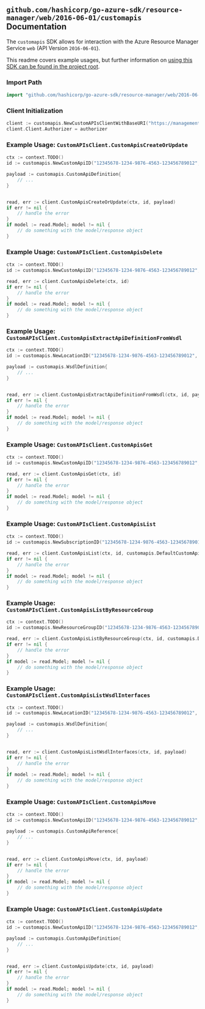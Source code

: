 
## `github.com/hashicorp/go-azure-sdk/resource-manager/web/2016-06-01/customapis` Documentation

The `customapis` SDK allows for interaction with the Azure Resource Manager Service `web` (API Version `2016-06-01`).

This readme covers example usages, but further information on [using this SDK can be found in the project root](https://github.com/hashicorp/go-azure-sdk/tree/main/docs).

### Import Path

```go
import "github.com/hashicorp/go-azure-sdk/resource-manager/web/2016-06-01/customapis"
```


### Client Initialization

```go
client := customapis.NewCustomAPIsClientWithBaseURI("https://management.azure.com")
client.Client.Authorizer = authorizer
```


### Example Usage: `CustomAPIsClient.CustomApisCreateOrUpdate`

```go
ctx := context.TODO()
id := customapis.NewCustomApiID("12345678-1234-9876-4563-123456789012", "example-resource-group", "apiValue")

payload := customapis.CustomApiDefinition{
	// ...
}


read, err := client.CustomApisCreateOrUpdate(ctx, id, payload)
if err != nil {
	// handle the error
}
if model := read.Model; model != nil {
	// do something with the model/response object
}
```


### Example Usage: `CustomAPIsClient.CustomApisDelete`

```go
ctx := context.TODO()
id := customapis.NewCustomApiID("12345678-1234-9876-4563-123456789012", "example-resource-group", "apiValue")

read, err := client.CustomApisDelete(ctx, id)
if err != nil {
	// handle the error
}
if model := read.Model; model != nil {
	// do something with the model/response object
}
```


### Example Usage: `CustomAPIsClient.CustomApisExtractApiDefinitionFromWsdl`

```go
ctx := context.TODO()
id := customapis.NewLocationID("12345678-1234-9876-4563-123456789012", "locationValue")

payload := customapis.WsdlDefinition{
	// ...
}


read, err := client.CustomApisExtractApiDefinitionFromWsdl(ctx, id, payload)
if err != nil {
	// handle the error
}
if model := read.Model; model != nil {
	// do something with the model/response object
}
```


### Example Usage: `CustomAPIsClient.CustomApisGet`

```go
ctx := context.TODO()
id := customapis.NewCustomApiID("12345678-1234-9876-4563-123456789012", "example-resource-group", "apiValue")

read, err := client.CustomApisGet(ctx, id)
if err != nil {
	// handle the error
}
if model := read.Model; model != nil {
	// do something with the model/response object
}
```


### Example Usage: `CustomAPIsClient.CustomApisList`

```go
ctx := context.TODO()
id := customapis.NewSubscriptionID("12345678-1234-9876-4563-123456789012")

read, err := client.CustomApisList(ctx, id, customapis.DefaultCustomApisListOperationOptions())
if err != nil {
	// handle the error
}
if model := read.Model; model != nil {
	// do something with the model/response object
}
```


### Example Usage: `CustomAPIsClient.CustomApisListByResourceGroup`

```go
ctx := context.TODO()
id := customapis.NewResourceGroupID("12345678-1234-9876-4563-123456789012", "example-resource-group")

read, err := client.CustomApisListByResourceGroup(ctx, id, customapis.DefaultCustomApisListByResourceGroupOperationOptions())
if err != nil {
	// handle the error
}
if model := read.Model; model != nil {
	// do something with the model/response object
}
```


### Example Usage: `CustomAPIsClient.CustomApisListWsdlInterfaces`

```go
ctx := context.TODO()
id := customapis.NewLocationID("12345678-1234-9876-4563-123456789012", "locationValue")

payload := customapis.WsdlDefinition{
	// ...
}


read, err := client.CustomApisListWsdlInterfaces(ctx, id, payload)
if err != nil {
	// handle the error
}
if model := read.Model; model != nil {
	// do something with the model/response object
}
```


### Example Usage: `CustomAPIsClient.CustomApisMove`

```go
ctx := context.TODO()
id := customapis.NewCustomApiID("12345678-1234-9876-4563-123456789012", "example-resource-group", "apiValue")

payload := customapis.CustomApiReference{
	// ...
}


read, err := client.CustomApisMove(ctx, id, payload)
if err != nil {
	// handle the error
}
if model := read.Model; model != nil {
	// do something with the model/response object
}
```


### Example Usage: `CustomAPIsClient.CustomApisUpdate`

```go
ctx := context.TODO()
id := customapis.NewCustomApiID("12345678-1234-9876-4563-123456789012", "example-resource-group", "apiValue")

payload := customapis.CustomApiDefinition{
	// ...
}


read, err := client.CustomApisUpdate(ctx, id, payload)
if err != nil {
	// handle the error
}
if model := read.Model; model != nil {
	// do something with the model/response object
}
```
